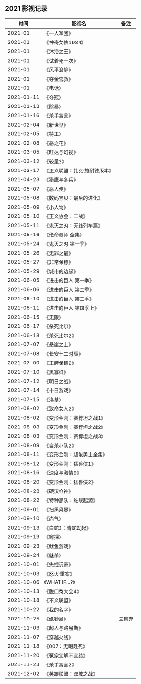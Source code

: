 
## 2021 影视记录


时间 | 影视名 | 备注
-----|------|-----
2021-01 | 《一人军团》 | 
2021-01 | 《神奇女侠1984》 | 
2021-01 | 《沐浴之王》 | 
2021-01 | 《试着死一次》 | 
2021-01 | 《风平浪静》 | 
2021-01 | 《夺金营救》 | 
2021-01 | 《电话》 | 
2021-01-11 | 《夺冠》 | 
2021-01-12 | 《除暴》 | 
2021-01-16 | 《杀手寓言》 | 
2021-02-04 | 《新世界》 | 
2021-02-05 | 《特工》 | 
2021-02-08 | 《恶之花》 | 
2021-03-05 | 《旺达与幻视》 | 
2021-03-12 | 《较量2》 | 
2021-03-17 | 《正义联盟：扎克·施耐德版本》 | 
2021-04-23 | 《猎鹰与冬兵》 |
2021-05-07 | 《恶人传》 | 
2021-05-08 | 《数码宝贝：最后的进化》 | 
2021-05-09 | 《小人物》 | 
2021-05-10 | 《正义协会：二战》 | 
2021-05-11 | 《鬼灭之刃：无线列车篇》 | 
2021-05-16 | 《绝命毒师 全集》 | 
2021-05-24 | 《鬼灭之刃 第一季》 | 
2021-05-26 | 《无罪之最》 | 
2021-05-27 | 《非常保镖》 | 
2021-05-29 | 《城市的边缘》 | 
2021-06-05 | 《进击的巨人 第一季》 | 
2021-06-06 | 《进击的巨人 第二季》 | 
2021-06-10 | 《进击的巨人 第三季》 | 
2021-06-11 | 《进击的巨人 第四季上》 | 
2021-06-15 | 《无限》 | 
2021-06-17 | 《杀死比尔》 | 
2021-06-18 | 《杀死比尔2》 | 
2021-07-07 | 《悬崖之上》 | 
2021-07-08 | 《长安十二时辰》 | 
2021-07-09 | 《王牌保镖2》 | 
2021-07-10 | 《黑寡妇》 | 
2021-07-12 | 《明日之战》 | 
2021-07-14 | 《十日游戏》 |
2021-07-15 | 《洛基》 |
2021-08-02 | 《致命女人2》 |
2021-08-02 | 《变形金刚：赛博坦之战1》 |
2021-08-03 | 《变形金刚：赛博坦之战2》 |
2021-08-03 | 《变形金刚：赛博坦之战3》 |
2021-08-09 | 《自杀小队2》 |
2021-08-11 | 《变形金刚：超能勇士全集》 |
2021-08-12 | 《变形金刚：猛兽侠1》 |
2021-08-16 | 《速度与激情9》 |
2021-08-20 | 《变形金刚：猛兽侠2》 |
2021-08-22 | 《硬汉枪神》 |
2021-08-22 | 《特种部队：蛇眼起源》 |
2021-09-01 | 《扫黑风暴》 |
2021-09-10 | 《尚气》 |
2021-09-13 | 《白蛇2：青蛇劫起》 |
2021-09-19 | 《窥探》 |
2021-09-23 | 《鱿鱼游戏》 |
2021-09-24 | 《魅杀》 |
2021-10-01 | 《失控玩家》 |
2021-10-03 | 《怒火·重案》 |
2021-10-06 | 《WHAT IF...?》 |
2021-10-13 | 《脱口秀大会4》 |
2021-10-18 | 《不义联盟》 |
2021-10-22 | 《我的名字》 |
2021-10-25 | 《纸钞屋》 | 三集弃
2021-11-03 | 《超人与路易斯》 |
2021-11-07 | 《穿越火线》 |
2021-11-18 | 《007：无暇赴死》 |
2021-11-20 | 《冤家宜解不宜结》 |
2021-11-23 | 《杀手寓言2》 |
2021-12-02 | 《英雄联盟：双城之战》 |



